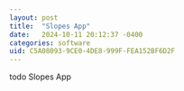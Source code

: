 ```yaml
---
layout: post
title:  "Slopes App"
date:   2024-10-11 20:12:37 -0400
categories: software
uid: C5A08093-9CE0-4DE8-999F-FEA152BF6D2F
---
```


todo Slopes App
